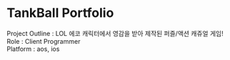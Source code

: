# TankBall Portfolio
Project Outline : LOL 에코 캐릭터에서 영감을 받아 제작된 퍼즐/액션 캐쥬얼 게임!<br>
Role : Client Programmer<br>
Platform : aos, ios<br>
